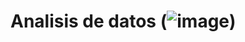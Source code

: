 # Analisis de  datos (![image](https://user-images.githubusercontent.com/104397340/171217786-aaac3186-49a7-43ad-81c4-304f6d7266b2.png))

